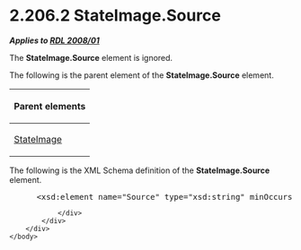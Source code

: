 <html dir="LTR" xmlns:mshelp="http://msdn.microsoft.com/mshelp" xmlns:ddue="http://ddue.schemas.microsoft.com/authoring/2003/5" xmlns:xlink="http://www.w3.org/1999/xlink" xmlns:tool="http://www.microsoft.com/tooltip">
    <head>
        <meta http-equiv="Content-Type" content="text/html; CHARSET=utf-8"></meta>
        <meta name="save" content="history"></meta>
        <title>2.206.2 StateImage.Source</title>
        <xml>
            <mshelp:toctitle title="2.206.2 StateImage.Source"></mshelp:toctitle>
            <mshelp:rltitle title="[MS-RDL]: StateImage.Source"></mshelp:rltitle>
            <mshelp:keyword index="A" term="cf505609-ff3b-4034-9382-28264cc495c4"></mshelp:keyword>
            <mshelp:attr name="DCSext.ContentType" value="open specification"></mshelp:attr>
            <mshelp:attr name="AssetID" value="cf505609-ff3b-4034-9382-28264cc495c4"></mshelp:attr>
            <mshelp:attr name="TopicType" value="kbRef"></mshelp:attr>
            <mshelp:attr name="DCSext.Title" value="[MS-RDL]: StateImage.Source" />
        </xml>
    </head>
    <body>
        <div id="header">
            <h1 class="heading">2.206.2 StateImage.Source</h1>
        </div>
        <div id="mainSection">
            <div id="mainBody">
                <div id="allHistory" class="saveHistory"></div>
                <div id="sectionSection0" class="section" name="collapseableSection">
                    

<p><b><i>Applies to </i></b><a href="1e855f94-4617-47e4-b89e-0856c6cb420f.md"><b><i>RDL 2008/01</i></b></a></p>

<p>The <b>StateImage.Source</b> element is ignored.</p>

<p>The following is the parent element of the <b>StateImage.Source</b>
element.</p>

<table>
 <thead>
  <tr>
   <th>
   <p>Parent elements</p>
   </th>
  </tr>
 </thead>
 <tr>
  <td>
  <p><a href="03fb261c-068b-404b-90bb-a744c3cd69bf.md">StateImage</a></p>
  </td>
 </tr>
</table>

<p>The following is the XML Schema definition of the <b>StateImage.Source</b>
element.</p>

<dl>
<dd>
<div><pre> &lt;xsd:element name=&quot;Source&quot; type=&quot;xsd:string&quot; minOccurs=&quot;1&quot;&gt;
</pre></div>
</dd></dl>


                </div>
            </div>
        </div>
    </body>
</html>